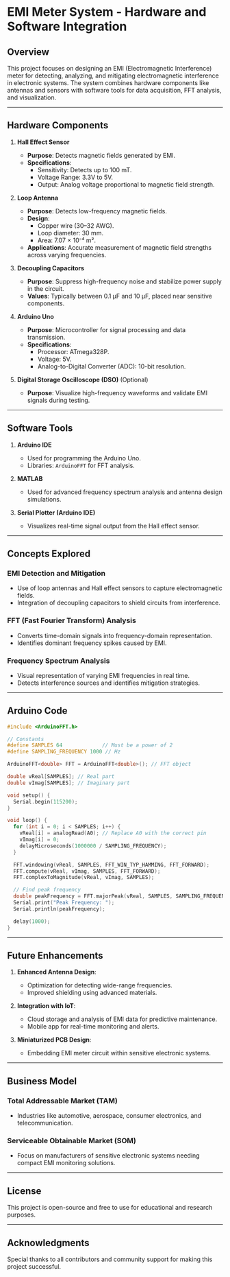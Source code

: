 
# EMI Meter System - Hardware and Software Integration

## Overview
This project focuses on designing an EMI (Electromagnetic Interference) meter for detecting, analyzing, and mitigating electromagnetic interference in electronic systems. The system combines hardware components like antennas and sensors with software tools for data acquisition, FFT analysis, and visualization.

---

## Hardware Components

1. **Hall Effect Sensor**
   - **Purpose**: Detects magnetic fields generated by EMI.
   - **Specifications**:
     - Sensitivity: Detects up to 100 mT.
     - Voltage Range: 3.3V to 5V.
     - Output: Analog voltage proportional to magnetic field strength.

2. **Loop Antenna**
   - **Purpose**: Detects low-frequency magnetic fields.
   - **Design**:
     - Copper wire (30–32 AWG).
     - Loop diameter: 30 mm.
     - Area: 7.07 × 10⁻⁴ m².
   - **Applications**: Accurate measurement of magnetic field strengths across varying frequencies.

3. **Decoupling Capacitors**
   - **Purpose**: Suppress high-frequency noise and stabilize power supply in the circuit.
   - **Values**: Typically between 0.1 µF and 10 µF, placed near sensitive components.

4. **Arduino Uno**
   - **Purpose**: Microcontroller for signal processing and data transmission.
   - **Specifications**:
     - Processor: ATmega328P.
     - Voltage: 5V.
     - Analog-to-Digital Converter (ADC): 10-bit resolution.

5. **Digital Storage Oscilloscope (DSO)** (Optional)
   - **Purpose**: Visualize high-frequency waveforms and validate EMI signals during testing.

---

## Software Tools

1. **Arduino IDE**
   - Used for programming the Arduino Uno.
   - Libraries: `ArduinoFFT` for FFT analysis.

2. **MATLAB**
   - Used for advanced frequency spectrum analysis and antenna design simulations.

3. **Serial Plotter (Arduino IDE)**
   - Visualizes real-time signal output from the Hall effect sensor.

---

## Concepts Explored

### EMI Detection and Mitigation
- Use of loop antennas and Hall effect sensors to capture electromagnetic fields.
- Integration of decoupling capacitors to shield circuits from interference.

### FFT (Fast Fourier Transform) Analysis
- Converts time-domain signals into frequency-domain representation.
- Identifies dominant frequency spikes caused by EMI.

### Frequency Spectrum Analysis
- Visual representation of varying EMI frequencies in real time.
- Detects interference sources and identifies mitigation strategies.

---

## Arduino Code
```cpp
#include <ArduinoFFT.h>

// Constants
#define SAMPLES 64             // Must be a power of 2
#define SAMPLING_FREQUENCY 1000 // Hz

ArduinoFFT<double> FFT = ArduinoFFT<double>(); // FFT object

double vReal[SAMPLES]; // Real part
double vImag[SAMPLES]; // Imaginary part

void setup() {
  Serial.begin(115200);
}

void loop() {
  for (int i = 0; i < SAMPLES; i++) {
    vReal[i] = analogRead(A0); // Replace A0 with the correct pin
    vImag[i] = 0;
    delayMicroseconds(1000000 / SAMPLING_FREQUENCY);
  }

  FFT.windowing(vReal, SAMPLES, FFT_WIN_TYP_HAMMING, FFT_FORWARD);
  FFT.compute(vReal, vImag, SAMPLES, FFT_FORWARD);
  FFT.complexToMagnitude(vReal, vImag, SAMPLES);

  // Find peak frequency
  double peakFrequency = FFT.majorPeak(vReal, SAMPLES, SAMPLING_FREQUENCY);
  Serial.print("Peak Frequency: ");
  Serial.println(peakFrequency);

  delay(1000);
}
```

---

## Future Enhancements
1. **Enhanced Antenna Design**:
   - Optimization for detecting wide-range frequencies.
   - Improved shielding using advanced materials.

2. **Integration with IoT**:
   - Cloud storage and analysis of EMI data for predictive maintenance.
   - Mobile app for real-time monitoring and alerts.

3. **Miniaturized PCB Design**:
   - Embedding EMI meter circuit within sensitive electronic systems.

---

## Business Model
### Total Addressable Market (TAM)
- Industries like automotive, aerospace, consumer electronics, and telecommunication.

### Serviceable Obtainable Market (SOM)
- Focus on manufacturers of sensitive electronic systems needing compact EMI monitoring solutions.

---

## License
This project is open-source and free to use for educational and research purposes.

---

## Acknowledgments
Special thanks to all contributors and community support for making this project successful.
